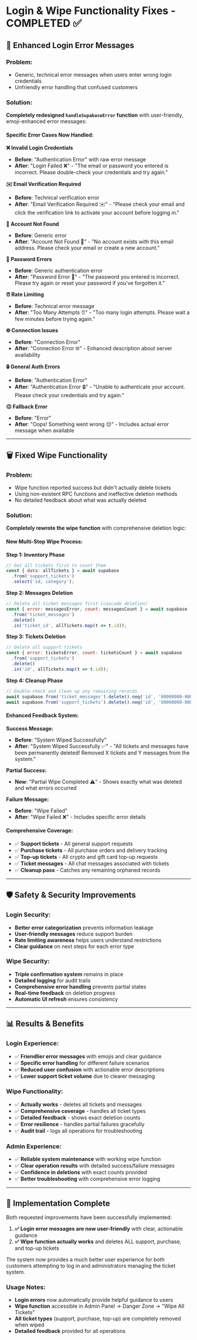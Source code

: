 # Login & Wipe Functionality Fixes - COMPLETED ✅

## 🔐 **Enhanced Login Error Messages**

### **Problem**: 
- Generic, technical error messages when users enter wrong login credentials
- Unfriendly error handling that confused customers

### **Solution**: 
**Completely redesigned `handleSupabaseError` function** with user-friendly, emoji-enhanced error messages:

#### **Specific Error Cases Now Handled:**

**❌ Invalid Login Credentials**
- **Before**: "Authentication Error" with raw error message
- **After**: "Login Failed ❌" - "The email or password you entered is incorrect. Please double-check your credentials and try again."

**✉️ Email Verification Required**
- **Before**: Technical verification error
- **After**: "Email Verification Required ✉️" - "Please check your email and click the verification link to activate your account before logging in."

**👤 Account Not Found**
- **Before**: Generic error
- **After**: "Account Not Found 👤" - "No account exists with this email address. Please check your email or create a new account."

**🔐 Password Errors**
- **Before**: Generic authentication error
- **After**: "Password Error 🔐" - "The password you entered is incorrect. Please try again or reset your password if you've forgotten it."

**⏰ Rate Limiting**
- **Before**: Technical error message
- **After**: "Too Many Attempts ⏰" - "Too many login attempts. Please wait a few minutes before trying again."

**🌐 Connection Issues**
- **Before**: "Connection Error"
- **After**: "Connection Error 🌐" - Enhanced description about server availability

**🔒 General Auth Errors**
- **Before**: "Authentication Error" 
- **After**: "Authentication Error 🔒" - "Unable to authenticate your account. Please check your credentials and try again."

**😔 Fallback Error**
- **Before**: "Error"
- **After**: "Oops! Something went wrong 😔" - Includes actual error message when available

---

## 🗑️ **Fixed Wipe Functionality**

### **Problem**: 
- Wipe function reported success but didn't actually delete tickets
- Using non-existent RPC functions and ineffective deletion methods
- No detailed feedback about what was actually deleted

### **Solution**: 
**Completely rewrote the wipe function** with comprehensive deletion logic:

#### **New Multi-Step Wipe Process:**

**Step 1: Inventory Phase**
```javascript
// Get all tickets first to count them
const { data: allTickets } = await supabase
  .from('support_tickets')
  .select('id, category');
```

**Step 2: Messages Deletion**
```javascript
// Delete all ticket messages first (cascade deletion)
const { error: messagesError, count: messagesCount } = await supabase
  .from('ticket_messages')
  .delete()
  .in('ticket_id', allTickets.map(t => t.id));
```

**Step 3: Tickets Deletion**
```javascript
// Delete all support tickets
const { error: ticketsError, count: ticketsCount } = await supabase
  .from('support_tickets')
  .delete()
  .in('id', allTickets.map(t => t.id));
```

**Step 4: Cleanup Phase**
```javascript
// Double-check and clean up any remaining records
await supabase.from('ticket_messages').delete().neq('id', '00000000-0000-0000-0000-000000000000');
await supabase.from('support_tickets').delete().neq('id', '00000000-0000-0000-0000-000000000000');
```

#### **Enhanced Feedback System:**

**Success Message:**
- **Before**: "System Wiped Successfully"
- **After**: "System Wiped Successfully ✅" - "All tickets and messages have been permanently deleted! Removed X tickets and Y messages from the system."

**Partial Success:**
- **New**: "Partial Wipe Completed ⚠️" - Shows exactly what was deleted and what errors occurred

**Failure Message:**
- **Before**: "Wipe Failed"
- **After**: "Wipe Failed ❌" - Includes specific error details

#### **Comprehensive Coverage:**
- ✅ **Support tickets** - All general support requests
- ✅ **Purchase tickets** - All purchase orders and delivery tracking
- ✅ **Top-up tickets** - All crypto and gift card top-up requests
- ✅ **Ticket messages** - All chat messages associated with tickets
- ✅ **Cleanup pass** - Catches any remaining orphaned records

---

## 🛡️ **Safety & Security Improvements**

### **Login Security:**
- **Better error categorization** prevents information leakage
- **User-friendly messages** reduce support burden
- **Rate limiting awareness** helps users understand restrictions
- **Clear guidance** on next steps for each error type

### **Wipe Security:**
- **Triple confirmation system** remains in place
- **Detailed logging** for audit trails
- **Comprehensive error handling** prevents partial states
- **Real-time feedback** on deletion progress
- **Automatic UI refresh** ensures consistency

---

## 📊 **Results & Benefits**

### **Login Experience:**
- ✅ **Friendlier error messages** with emojis and clear guidance
- ✅ **Specific error handling** for different failure scenarios
- ✅ **Reduced user confusion** with actionable error descriptions
- ✅ **Lower support ticket volume** due to clearer messaging

### **Wipe Functionality:**
- ✅ **Actually works** - deletes all tickets and messages
- ✅ **Comprehensive coverage** - handles all ticket types
- ✅ **Detailed feedback** - shows exact deletion counts
- ✅ **Error resilience** - handles partial failures gracefully
- ✅ **Audit trail** - logs all operations for troubleshooting

### **Admin Experience:**
- ✅ **Reliable system maintenance** with working wipe function
- ✅ **Clear operation results** with detailed success/failure messages
- ✅ **Confidence in deletions** with exact counts provided
- ✅ **Better troubleshooting** with comprehensive error logging

---

## 🎯 **Implementation Complete**

Both requested improvements have been successfully implemented:

1. **✅ Login error messages are now user-friendly** with clear, actionable guidance
2. **✅ Wipe function actually works** and deletes ALL support, purchase, and top-up tickets

The system now provides a much better user experience for both customers attempting to log in and administrators managing the ticket system.

### **Usage Notes:**
- **Login errors** now automatically provide helpful guidance to users
- **Wipe function** accessible in Admin Panel → Danger Zone → "Wipe All Tickets"
- **All ticket types** (support, purchase, top-up) are completely removed when wiped
- **Detailed feedback** provided for all operations